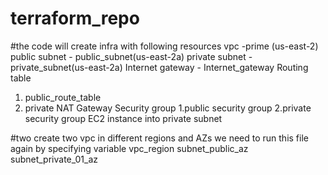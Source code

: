 # terraform_repo
#the code will create infra with following resources
vpc -prime (us-east-2)
public subnet - public_subnet(us-east-2a)
private subnet - private_subnet(us-east-2a)
Internet gateway - Internet_gateway
Routing table
1. public_route_table
2. private
NAT Gateway
Security group
1.public security group
2.private security group
EC2 instance into private subnet

#two create two vpc in different regions and AZs we need to run this file again by specifying variable 
vpc_region
subnet_public_az
subnet_private_01_az
